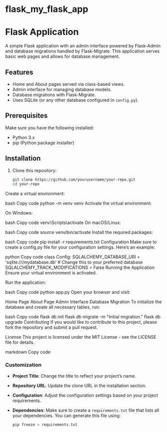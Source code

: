 # flask_my_flask_app
# Flask Application

A simple Flask application with an admin interface powered by Flask-Admin and database migrations handled by Flask-Migrate. This application serves basic web pages and allows for database management.

## Features

- Home and About pages served via class-based views.
- Admin interface for managing database models.
- Database migrations with Flask-Migrate.
- Uses SQLite (or any other database configured in `config.py`).

## Prerequisites

Make sure you have the following installed:

- Python 3.x
- pip (Python package installer)

## Installation

1. Clone this repository:

   ```bash
   git clone https://github.com/yourusername/your-repo.git
   cd your-repo
Create a virtual environment:

bash
Copy code
python -m venv venv
Activate the virtual environment:

On Windows:

bash
Copy code
venv\Scripts\activate
On macOS/Linux:

bash
Copy code
source venv/bin/activate
Install the required packages:

bash
Copy code
pip install -r requirements.txt
Configuration
Make sure to create a config.py file for your configuration settings. Here’s an example:

python
Copy code
class Config:
    SQLALCHEMY_DATABASE_URI = 'sqlite:///mydatabase.db'  # Change this to your preferred database
    SQLALCHEMY_TRACK_MODIFICATIONS = False
Running the Application
Ensure your virtual environment is activated.

Run the application:

bash
Copy code
python app.py
Open your browser and visit:

Home Page
About Page
Admin Interface
Database Migration
To initialize the database and create all necessary tables, run:

bash
Copy code
flask db init
flask db migrate -m "Initial migration."
flask db upgrade
Contributing
If you would like to contribute to this project, please fork the repository and submit a pull request.

License
This project is licensed under the MIT License - see the LICENSE file for details.

markdown
Copy code

### Customization

- **Project Title**: Change the title to reflect your project’s name.
- **Repository URL**: Update the clone URL in the installation section.
- **Configuration**: Adjust the configuration settings based on your project requirements.
- **Dependencies**: Make sure to create a `requirements.txt` file that lists all your dependencies. You can generate this file using:

  ```bash
  pip freeze > requirements.txt